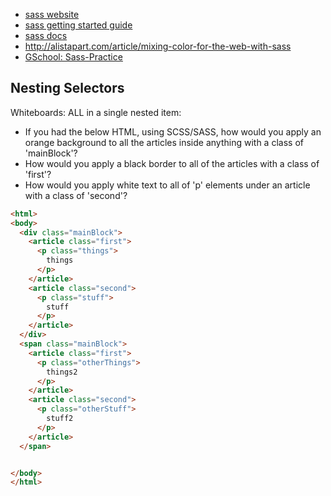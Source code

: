   * [sass website](http://sass-lang.com/)
  * [sass getting started guide](http://sass-lang.com/guide)
  * [sass docs](http://sass-lang.com/documentation/file.SASS_REFERENCE.html)
  * http://alistapart.com/article/mixing-color-for-the-web-with-sass
  * [GSchool: Sass-Practice](https://github.com/gSchool/sass-practice)



## Nesting Selectors

Whiteboards:
ALL in a single nested item:
- If you had the below HTML, using SCSS/SASS, how would you apply an orange background to all the articles inside anything with a class of 'mainBlock'?
- How would you apply a black border to all of the articles with a class of 'first'?
- How would you apply white text to all of 'p' elements under an article with a class of 'second'?
```html
<html>
<body>
  <div class="mainBlock">
    <article class="first">
      <p class="things">
        things
      </p>
    </article>
    <article class="second">
      <p class="stuff">
        stuff
      </p>
    </article>
  </div>
  <span class="mainBlock">
    <article class="first">
      <p class="otherThings">
        things2
      </p>
    </article>
    <article class="second">
      <p class="otherStuff">
        stuff2
      </p>
    </article>
  </span>


</body>
</html>
```
